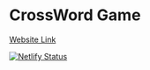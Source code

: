 # CrossWord Game

[Website Link](https://crosswordgame.netlify.app/)

[![Netlify Status](https://api.netlify.com/api/v1/badges/6938164a-b196-4f3c-8882-1baa6fd14ddd/deploy-status)](https://app.netlify.com/sites/crosswordgame/deploys)
